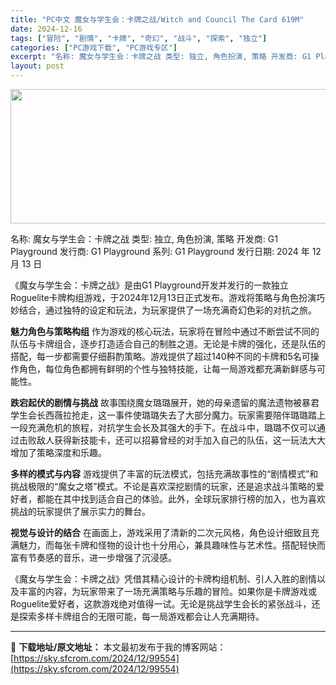 ```yaml
---
title: "PC中文 魔女与学生会：卡牌之战/Witch and Council The Card 619M"
date: 2024-12-16
tags: ["冒险", "剧情", "卡牌", "奇幻", "战斗", "探索", "独立"]
categories: ["PC游戏下载", "PC游戏专区"]
excerpt: "名称: 魔女与学生会：卡牌之战 类型: 独立, 角色扮演, 策略 开发商: G1 Playground 发行商: G1 Playground 系列: G1 Playground 发行日期: 2024 年 12 月 13 日 《魔女与学生会：卡牌之战》是由G1 Playground开发并发行的一款独立&hellip;"
layout: post
---
```


<img class="aligncenter size-full wp-image-99555" src="https://sky.sfcrom.com/wp-content/uploads/2024/12/2024121607384357.webp" alt="" width="660" height="215" />

名称: 魔女与学生会：卡牌之战
类型: 独立, 角色扮演, 策略
开发商: G1 Playground
发行商: G1 Playground
系列: G1 Playground
发行日期: 2024 年 12 月 13 日

《魔女与学生会：卡牌之战》是由G1 Playground开发并发行的一款独立Roguelite卡牌构组游戏，于2024年12月13日正式发布。游戏将策略与角色扮演巧妙结合，通过独特的设定和玩法，为玩家提供了一场充满奇幻色彩的对抗之旅。

<strong>魅力角色与策略构组</strong>
作为游戏的核心玩法，玩家将在冒险中通过不断尝试不同的队伍与卡牌组合，逐步打造适合自己的制胜之道。无论是卡牌的强化，还是队伍的搭配，每一步都需要仔细斟酌策略。游戏提供了超过140种不同的卡牌和5名可操作角色，每位角色都拥有鲜明的个性与独特技能，让每一局游戏都充满新鲜感与可能性。

<strong>跌宕起伏的剧情与挑战</strong>
故事围绕魔女璐璐展开，她的母亲遗留的魔法遗物被暴君学生会长西薇拉抢走，这一事件使璐璐失去了大部分魔力。玩家需要陪伴璐璐踏上一段充满危机的旅程，对抗学生会长及其强大的手下。在战斗中，璐璐不仅可以通过击败敌人获得新技能卡，还可以招募曾经的对手加入自己的队伍，这一玩法大大增加了策略深度和乐趣。

<strong>多样的模式与内容</strong>
游戏提供了丰富的玩法模式，包括充满故事性的“剧情模式”和挑战极限的“魔女之塔”模式。不论是喜欢深挖剧情的玩家，还是追求战斗策略的爱好者，都能在其中找到适合自己的体验。此外，全球玩家排行榜的加入，也为喜欢挑战的玩家提供了展示实力的舞台。

<strong>视觉与设计的结合</strong>
在画面上，游戏采用了清新的二次元风格，角色设计细致且充满魅力，而每张卡牌和怪物的设计也十分用心，兼具趣味性与艺术性。搭配轻快而富有节奏感的音乐，进一步增强了沉浸感。

《魔女与学生会：卡牌之战》凭借其精心设计的卡牌构组机制、引人入胜的剧情以及丰富的内容，为玩家带来了一场充满策略与乐趣的冒险。如果你是卡牌游戏或Roguelite爱好者，这款游戏绝对值得一试。无论是挑战学生会长的紧张战斗，还是探索多样卡牌组合的无限可能，每一局游戏都会让人充满期待。

---
📖 **下载地址/原文地址：** 本文最初发布于我的博客网站：[https://sky.sfcrom.com/2024/12/99554](https://sky.sfcrom.com/2024/12/99554)
